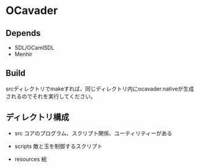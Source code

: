 # OCavader

## Depends

- SDL/OCamlSDL
- Menhir

## Build

srcディレクトリでmakeすれば、同じディレクトリ内にocavader.nativeが生成されるのでそれを実行してください。  

## ディレクトリ構成

- src
コアのプログラム、スクリプト関係、ユーティリティーがある

- scripts
敵と玉を制御するスクリプト

- resources
絵
